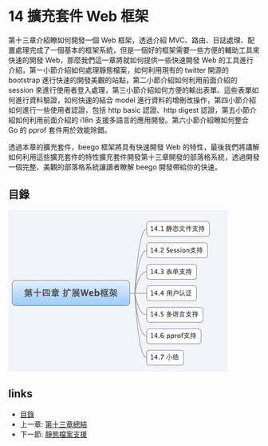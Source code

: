 # 14 擴充套件 Web 框架
第十三章介紹瞭如何開發一個 Web 框架，透過介紹 MVC、路由、日誌處理、配置處理完成了一個基本的框架系統，但是一個好的框架需要一些方便的輔助工具來快速的開發 Web，那麼我們這一章將就如何提供一些快速開發 Web 的工具進行介紹，第一小節介紹如何處理靜態檔案，如何利用現有的 twitter 開源的 bootstrap 進行快速的開發美觀的站點，第二小節介紹如何利用前面介紹的 session 來進行使用者登入處理，第三小節介紹如何方便的輸出表單、這些表單如何進行資料驗證，如何快速的結合 model 進行資料的增刪改操作，第四小節介紹如何進行一些使用者認證，包括 http basic 認證、http digest 認證，第五小節介紹如何利用前面介紹的 i18n 支援多語言的應用開發。第六小節介紹瞭如何整合 Go 的 pprof 套件用於效能除錯。

透過本章的擴充套件，beego 框架將具有快速開發 Web 的特性，最後我們將講解如何利用這些擴充套件的特性擴充套件開發第十三章開發的部落格系統，透過開發一個完整、美觀的部落格系統讓讀者瞭解 beego 開發帶給你的快速。

## 目錄
![](images/navi14.png?raw=true)

## links
   * [目錄](<preface.md>)
   * 上一章: [第十三章總結](<13.6.md>)
   * 下一節: [靜態檔案支援](<14.1.md>)